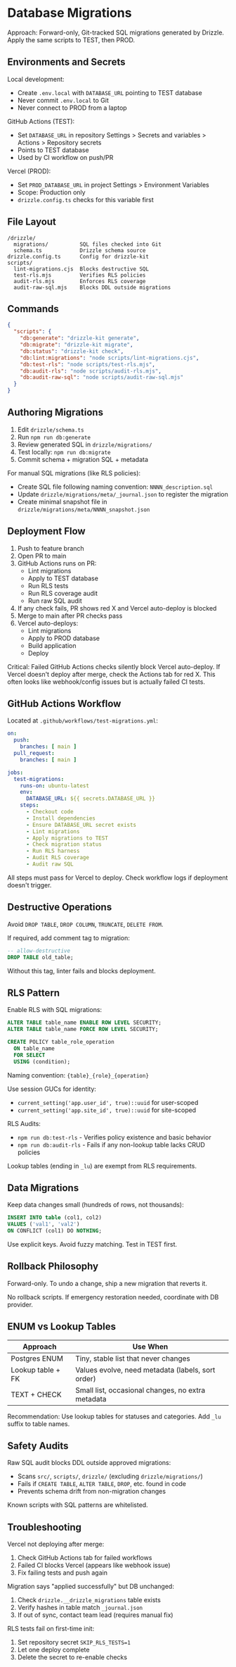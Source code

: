 # Database Migrations

Approach: Forward-only, Git-tracked SQL migrations generated by Drizzle. Apply the same scripts to TEST, then PROD.

## Environments and Secrets

Local development:
- Create `.env.local` with `DATABASE_URL` pointing to TEST database
- Never commit `.env.local` to Git
- Never connect to PROD from a laptop

GitHub Actions (TEST):
- Set `DATABASE_URL` in repository Settings > Secrets and variables > Actions > Repository secrets
- Points to TEST database
- Used by CI workflow on push/PR

Vercel (PROD):
- Set `PROD_DATABASE_URL` in project Settings > Environment Variables
- Scope: Production only
- `drizzle.config.ts` checks for this variable first

## File Layout

```
/drizzle/
  migrations/          SQL files checked into Git
  schema.ts            Drizzle schema source
drizzle.config.ts      Config for drizzle-kit
scripts/
  lint-migrations.cjs  Blocks destructive SQL
  test-rls.mjs         Verifies RLS policies
  audit-rls.mjs        Enforces RLS coverage
  audit-raw-sql.mjs    Blocks DDL outside migrations
```

## Commands

```json
{
  "scripts": {
    "db:generate": "drizzle-kit generate",
    "db:migrate": "drizzle-kit migrate",
    "db:status": "drizzle-kit check",
    "db:lint:migrations": "node scripts/lint-migrations.cjs",
    "db:test-rls": "node scripts/test-rls.mjs",
    "db:audit-rls": "node scripts/audit-rls.mjs",
    "db:audit-raw-sql": "node scripts/audit-raw-sql.mjs"
  }
}
```

## Authoring Migrations

1. Edit `drizzle/schema.ts`
2. Run `npm run db:generate`
3. Review generated SQL in `drizzle/migrations/`
4. Test locally: `npm run db:migrate`
5. Commit schema + migration SQL + metadata

For manual SQL migrations (like RLS policies):
- Create SQL file following naming convention: `NNNN_description.sql`
- Update `drizzle/migrations/meta/_journal.json` to register the migration
- Create minimal snapshot file in `drizzle/migrations/meta/NNNN_snapshot.json`

## Deployment Flow

1. Push to feature branch
2. Open PR to main
3. GitHub Actions runs on PR:
   - Lint migrations
   - Apply to TEST database
   - Run RLS tests
   - Run RLS coverage audit
   - Run raw SQL audit
4. If any check fails, PR shows red X and Vercel auto-deploy is blocked
5. Merge to main after PR checks pass
6. Vercel auto-deploys:
   - Lint migrations
   - Apply to PROD database
   - Build application
   - Deploy

Critical: Failed GitHub Actions checks silently block Vercel auto-deploy. If Vercel doesn't deploy after merge, check the Actions tab for red X. This often looks like webhook/config issues but is actually failed CI tests.

## GitHub Actions Workflow

Located at `.github/workflows/test-migrations.yml`:

```yaml
on:
  push:
    branches: [ main ]
  pull_request:
    branches: [ main ]

jobs:
  test-migrations:
    runs-on: ubuntu-latest
    env:
      DATABASE_URL: ${{ secrets.DATABASE_URL }}
    steps:
      - Checkout code
      - Install dependencies
      - Ensure DATABASE_URL secret exists
      - Lint migrations
      - Apply migrations to TEST
      - Check migration status
      - Run RLS harness
      - Audit RLS coverage
      - Audit raw SQL
```

All steps must pass for Vercel to deploy. Check workflow logs if deployment doesn't trigger.

## Destructive Operations

Avoid `DROP TABLE`, `DROP COLUMN`, `TRUNCATE`, `DELETE FROM`.

If required, add comment tag to migration:

```sql
-- allow-destructive
DROP TABLE old_table;
```

Without this tag, linter fails and blocks deployment.

## RLS Pattern

Enable RLS with SQL migrations:

```sql
ALTER TABLE table_name ENABLE ROW LEVEL SECURITY;
ALTER TABLE table_name FORCE ROW LEVEL SECURITY;

CREATE POLICY table_role_operation
  ON table_name
  FOR SELECT
  USING (condition);
```

Naming convention: `{table}_{role}_{operation}`

Use session GUCs for identity:
- `current_setting('app.user_id', true)::uuid` for user-scoped
- `current_setting('app.site_id', true)::uuid` for site-scoped

RLS Audits:
- `npm run db:test-rls` - Verifies policy existence and basic behavior
- `npm run db:audit-rls` - Fails if any non-lookup table lacks CRUD policies

Lookup tables (ending in `_lu`) are exempt from RLS requirements.

## Data Migrations

Keep data changes small (hundreds of rows, not thousands):

```sql
INSERT INTO table (col1, col2)
VALUES ('val1', 'val2')
ON CONFLICT (col1) DO NOTHING;
```

Use explicit keys. Avoid fuzzy matching. Test in TEST first.

## Rollback Philosophy

Forward-only. To undo a change, ship a new migration that reverts it.

No rollback scripts. If emergency restoration needed, coordinate with DB provider.

## ENUM vs Lookup Tables

| Approach | Use When |
|----------|----------|
| Postgres ENUM | Tiny, stable list that never changes |
| Lookup table + FK | Values evolve, need metadata (labels, sort order) |
| TEXT + CHECK | Small list, occasional changes, no extra metadata |

Recommendation: Use lookup tables for statuses and categories. Add `_lu` suffix to table names.

## Safety Audits

Raw SQL audit blocks DDL outside approved migrations:
- Scans `src/`, `scripts/`, `drizzle/` (excluding `drizzle/migrations/`)
- Fails if `CREATE TABLE`, `ALTER TABLE`, `DROP`, etc. found in code
- Prevents schema drift from non-migration changes

Known scripts with SQL patterns are whitelisted.

## Troubleshooting

Vercel not deploying after merge:
1. Check GitHub Actions tab for failed workflows
2. Failed CI blocks Vercel (appears like webhook issue)
3. Fix failing tests and push again

Migration says "applied successfully" but DB unchanged:
1. Check `drizzle.__drizzle_migrations` table exists
2. Verify hashes in table match `_journal.json`
3. If out of sync, contact team lead (requires manual fix)

RLS tests fail on first-time init:
1. Set repository secret `SKIP_RLS_TESTS=1`
2. Let one deploy complete
3. Delete the secret to re-enable checks





